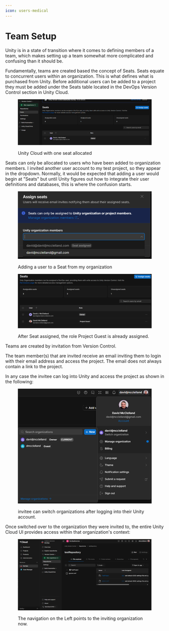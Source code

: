 ```yaml
---
icon: users-medical
---
```


# Team Setup

Unity is in a state of transition where it comes to defining members of a team, which makes setting up a team somewhat more complicated and confusing than it should be.

Fundamentally, teams are created based the concept of Seats. Seats equate to concurrent users within an organization. This is what defines what is purchased from Unity. Before additional users can be added to a project they must be added under the Seats table located in the DevOps Version Control section in Unity Cloud.

<figure><img src="../.gitbook/assets/image (25).png" alt=""><figcaption><p>Unity Cloud with one seat allocated</p></figcaption></figure>

Seats can only be allocated to users who have been added to organization members. I invited another user account to my test project, so they appear in the dropdown. Normally, it would be expected that adding a user would begin at "Seats" but until Unity figures out how to integrate their user definitions and databases, this is where the confusion starts.

<figure><img src="../.gitbook/assets/image (26).png" alt=""><figcaption><p>Adding a user to a Seat from my organization</p></figcaption></figure>

<figure><img src="../.gitbook/assets/image (27).png" alt=""><figcaption><p>After Seat assigned, the role Project Guest is already assigned.</p></figcaption></figure>

Teams are created by invitation from Version Control.

The team member(s) that are invited receive an email inviting them to login with their email address and access the project. The email does not always contain a link to the project.

In any case the invitee can log into Unity and access the project as shown in the following:

<figure><img src="../.gitbook/assets/image (1) (1).png" alt=""><figcaption><p>invitee can switch organizations after logging into their Unity account.</p></figcaption></figure>

Once switched over to the organization they were invited to, the entire Unity Cloud UI provides access within that organization's context:

<figure><img src="../.gitbook/assets/image (2) (1).png" alt=""><figcaption><p>The navigation on the Left points to the inviting organization now.</p></figcaption></figure>
